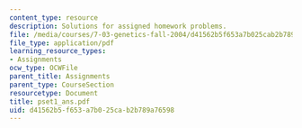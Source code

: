 ```yaml
---
content_type: resource
description: Solutions for assigned homework problems.
file: /media/courses/7-03-genetics-fall-2004/d41562b5f653a7b025cab2b789a76598_pset1_ans.pdf
file_type: application/pdf
learning_resource_types:
- Assignments
ocw_type: OCWFile
parent_title: Assignments
parent_type: CourseSection
resourcetype: Document
title: pset1_ans.pdf
uid: d41562b5-f653-a7b0-25ca-b2b789a76598
---
```

